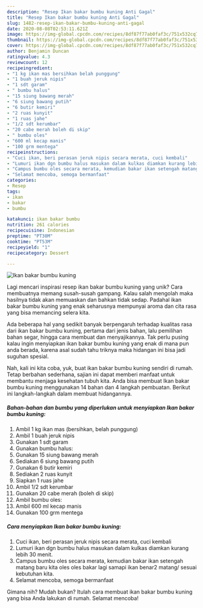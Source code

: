 ```yaml
---
description: "Resep Ikan bakar bumbu kuning Anti Gagal"
title: "Resep Ikan bakar bumbu kuning Anti Gagal"
slug: 1482-resep-ikan-bakar-bumbu-kuning-anti-gagal
date: 2020-08-08T02:53:11.621Z
image: https://img-global.cpcdn.com/recipes/8df87f77ab0faf3c/751x532cq70/ikan-bakar-bumbu-kuning-foto-resep-utama.jpg
thumbnail: https://img-global.cpcdn.com/recipes/8df87f77ab0faf3c/751x532cq70/ikan-bakar-bumbu-kuning-foto-resep-utama.jpg
cover: https://img-global.cpcdn.com/recipes/8df87f77ab0faf3c/751x532cq70/ikan-bakar-bumbu-kuning-foto-resep-utama.jpg
author: Benjamin Duncan
ratingvalue: 4.3
reviewcount: 12
recipeingredient:
- "1 kg ikan mas bersihkan belah punggung"
- "1 buah jeruk nipis"
- "1 sdt garam"
- " bumbu halus"
- "15 siung bawang merah"
- "6 siung bawang putih"
- "6 butir kemiri"
- "2 ruas kunyit"
- "1 ruas jahe"
- "1/2 sdt kerumbar"
- "20 cabe merah boleh di skip"
- " bumbu oles"
- "600 ml kecap manis"
- "100 grm mentega"
recipeinstructions:
- "Cuci ikan, beri perasan jeruk nipis secara merata, cuci kembali"
- "Lumuri ikan dgn bumbu halus masukan dalam kulkas diamkan kurang lebih 30 menit."
- "Campus bumbu oles secara merata, kemudian bakar ikan setengah matang baru kita oles oles bakar lagi samapi ikan benar2 matang/ sesuai kebutuhan kita."
- "Selamat mencoba, semoga bermanfaat"
categories:
- Resep
tags:
- ikan
- bakar
- bumbu

katakunci: ikan bakar bumbu 
nutrition: 261 calories
recipecuisine: Indonesian
preptime: "PT30M"
cooktime: "PT53M"
recipeyield: "1"
recipecategory: Dessert

---
```



![Ikan bakar bumbu kuning](https://img-global.cpcdn.com/recipes/8df87f77ab0faf3c/751x532cq70/ikan-bakar-bumbu-kuning-foto-resep-utama.jpg)

Lagi mencari inspirasi resep ikan bakar bumbu kuning yang unik? Cara membuatnya memang susah-susah gampang. Kalau salah mengolah maka hasilnya tidak akan memuaskan dan bahkan tidak sedap. Padahal ikan bakar bumbu kuning yang enak seharusnya mempunyai aroma dan cita rasa yang bisa memancing selera kita.

Ada beberapa hal yang sedikit banyak berpengaruh terhadap kualitas rasa dari ikan bakar bumbu kuning, pertama dari jenis bahan, lalu pemilihan bahan segar, hingga cara membuat dan menyajikannya. Tak perlu pusing kalau ingin menyiapkan ikan bakar bumbu kuning yang enak di mana pun anda berada, karena asal sudah tahu triknya maka hidangan ini bisa jadi suguhan spesial.




Nah, kali ini kita coba, yuk, buat ikan bakar bumbu kuning sendiri di rumah. Tetap berbahan sederhana, sajian ini dapat memberi manfaat untuk membantu menjaga kesehatan tubuh kita. Anda bisa membuat Ikan bakar bumbu kuning menggunakan 14 bahan dan 4 langkah pembuatan. Berikut ini langkah-langkah dalam membuat hidangannya.

<!--inarticleads1-->

##### Bahan-bahan dan bumbu yang diperlukan untuk menyiapkan Ikan bakar bumbu kuning:

1. Ambil 1 kg ikan mas (bersihkan, belah punggung)
1. Ambil 1 buah jeruk nipis
1. Gunakan 1 sdt garam
1. Gunakan  bumbu halus:
1. Gunakan 15 siung bawang merah
1. Sediakan 6 siung bawang putih
1. Gunakan 6 butir kemiri
1. Sediakan 2 ruas kunyit
1. Siapkan 1 ruas jahe
1. Ambil 1/2 sdt kerumbar
1. Gunakan 20 cabe merah (boleh di skip)
1. Ambil  bumbu oles:
1. Ambil 600 ml kecap manis
1. Gunakan 100 grm mentega




<!--inarticleads2-->

##### Cara menyiapkan Ikan bakar bumbu kuning:

1. Cuci ikan, beri perasan jeruk nipis secara merata, cuci kembali
1. Lumuri ikan dgn bumbu halus masukan dalam kulkas diamkan kurang lebih 30 menit.
1. Campus bumbu oles secara merata, kemudian bakar ikan setengah matang baru kita oles oles bakar lagi samapi ikan benar2 matang/ sesuai kebutuhan kita.
1. Selamat mencoba, semoga bermanfaat




Gimana nih? Mudah bukan? Itulah cara membuat ikan bakar bumbu kuning yang bisa Anda lakukan di rumah. Selamat mencoba!
